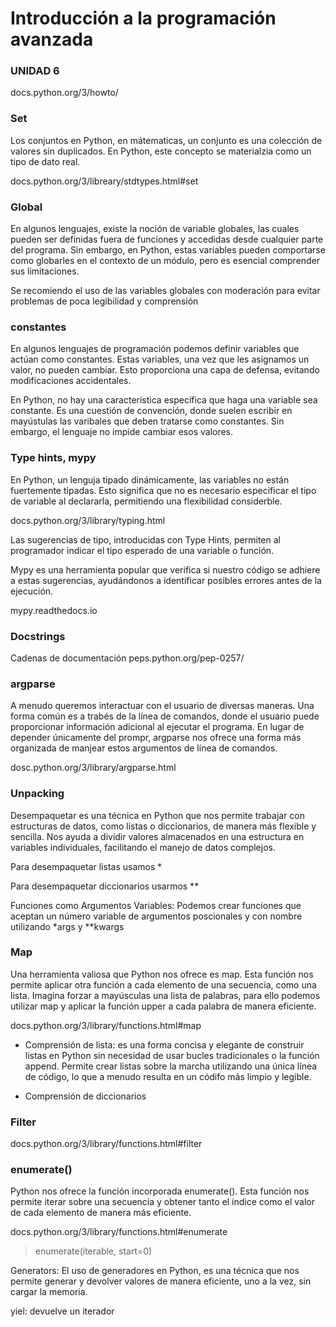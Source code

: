 # Introducción a la programación avanzada

### UNIDAD 6

docs.python.org/3/howto/

### Set

Los conjuntos en Python, en mátematicas, un conjunto es una colección de valores sin duplicados. En Python, este concepto se materialzia como un tipo de dato real. 

docs.python.org/3/libreary/stdtypes.html#set

### Global

En algunos lenguajes, existe la noción de variable globales, las cuales pueden ser definidas fuera de funciones y accedidas desde cualquier parte del programa. Sin embargo, en Python, estas variables pueden comportarse como globarles en el contexto de un módulo, pero es esencial comprender sus limitaciones.

Se recomiendo el uso de las variables globales con moderación para evitar problemas de poca legibilidad y comprensión

### constantes

En algunos lenguajes de programación podemos definir variables que actúan como constantes. Estas variables, una vez que les asignamos un valor, no pueden cambiar. Esto proporciona una capa de defensa, evitando modificaciones accidentales.

En Python, no hay una característica específica que  haga una variable sea constante. Es una cuestión de convención, donde suelen escribir en mayústulas las varibales que deben tratarse como constantes. Sin embargo, el lenguaje no impide cambiar esos valores.

### Type hints, mypy

En Python, un lenguja tipado dinámicamente, las variables no están fuertemente tipadas. Esto significa que no es necesario especificar el tipo de variable al declararla, permitiendo una flexibilidad considerble.

docs.python.org/3/library/typing.html

Las sugerencias de tipo, introducidas con Type Hints, permiten al programador indicar el tipo esperado de una variable o función. 

Mypy es una herramienta popular que verifica si nuestro código se adhiere a estas sugerencias, ayudándonos a identificar posibles errores antes de la ejecución.

mypy.readthedocs.io

### Docstrings

Cadenas de documentación
peps.python.org/pep-0257/

### argparse

A menudo queremos interactuar con el usuario de diversas maneras. Una forma común es a trabés de la línea de comandos, donde el usuario puede proporcionar información adicional al ejecutar el programa. En lugar de depender únicamente del prompr, argparse nos ofrece una forma más organizada de manjear estos argumentos de línea de comandos.

dosc.python.org/3/library/argparse.html

### Unpacking

Desempaquetar es una técnica en Python que nos permite trabajar con estructuras de datos, como listas o diccionarios, de manera más flexible y sencilla. Nos ayuda a dividir valores almacenados en una estructura en variables individuales, facilitando el manejo de datos complejos.

Para desempaquetar listas usamos *

Para desempaquetar diccionarios usarmos **

Funciones como Argumentos Variables: Podemos crear funciones que aceptan un número variable de argumentos poscionales y con nombre utilizando *args y **kwargs

### Map

Una herramienta valiosa que Python nos ofrece es map. Esta función nos permite aplicar otra función a cada elemento de una secuencia, como una lista.
Imagina forzar a mayúsculas una lista de palabras, para ello podemos utilizar map y aplicar la función upper a cada palabra de manera eficiente.

docs.python.org/3/library/functions.html#map

- Comprensión de lista: es una forma concisa y elegante de construir listas en Python sin necesidad de usar bucles tradicionales o la función append. Permite crear listas sobre la marcha utilizando una única línea de código, lo que a menudo resulta en un códifo más limpio y legible.

- Comprensión de diccionarios

### Filter

docs.python.org/3/library/functions.html#filter

### enumerate()
Python nos ofrece la función incorporada enumerate(). Esta función nos permite iterar sobre una secuencia y obtener tanto el índice como el valor de cada elemento de manera más eficiente.

docs.python.org/3/library/functions.html#enumerate

> enumerate(iterable, start=0)

Generators: El uso de generadores en Python, es una técnica que nos permite generar y devolver valores de manera eficiente, uno a la vez, sin cargar la memoria.

yiel: devuelve un iterador